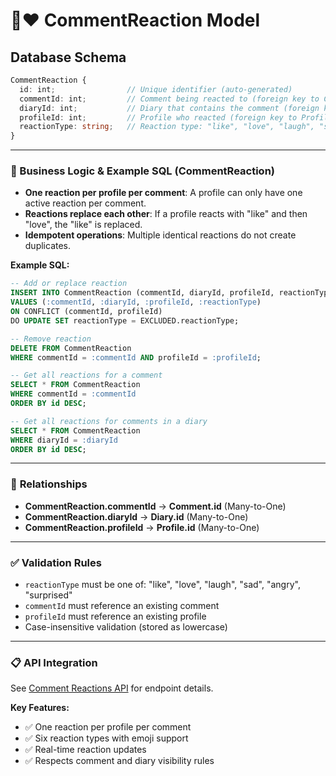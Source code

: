 # 💬❤️ **CommentReaction Model**

## Database Schema

```ts
CommentReaction {
  id: int;                // Unique identifier (auto-generated)
  commentId: int;         // Comment being reacted to (foreign key to Comments)
  diaryId: int;           // Diary that contains the comment (foreign key to Diaries)
  profileId: int;         // Profile who reacted (foreign key to Profiles)
  reactionType: string;   // Reaction type: "like", "love", "laugh", "sad", "angry", "surprised"
}
```

---

### 🧠 Business Logic & Example SQL (CommentReaction)

* **One reaction per profile per comment**: A profile can only have one active reaction per comment.
* **Reactions replace each other**: If a profile reacts with "like" and then "love", the "like" is replaced.
* **Idempotent operations**: Multiple identical reactions do not create duplicates.

**Example SQL:**
```sql
-- Add or replace reaction
INSERT INTO CommentReaction (commentId, diaryId, profileId, reactionType)
VALUES (:commentId, :diaryId, :profileId, :reactionType)
ON CONFLICT (commentId, profileId) 
DO UPDATE SET reactionType = EXCLUDED.reactionType;

-- Remove reaction
DELETE FROM CommentReaction 
WHERE commentId = :commentId AND profileId = :profileId;

-- Get all reactions for a comment
SELECT * FROM CommentReaction 
WHERE commentId = :commentId 
ORDER BY id DESC;

-- Get all reactions for comments in a diary
SELECT * FROM CommentReaction 
WHERE diaryId = :diaryId 
ORDER BY id DESC;
```

---

### 🔗 **Relationships**

* **CommentReaction.commentId** → **Comment.id** (Many-to-One)
* **CommentReaction.diaryId** → **Diary.id** (Many-to-One)
* **CommentReaction.profileId** → **Profile.id** (Many-to-One)

---

### ✅ **Validation Rules**

* `reactionType` must be one of: "like", "love", "laugh", "sad", "angry", "surprised"
* `commentId` must reference an existing comment
* `profileId` must reference an existing profile
* Case-insensitive validation (stored as lowercase)

---

### 📋 **API Integration**

See [Comment Reactions API](../actions/comment-reactions.md) for endpoint details.

**Key Features:**
- ✅ One reaction per profile per comment
- ✅ Six reaction types with emoji support  
- ✅ Real-time reaction updates
- ✅ Respects comment and diary visibility rules
